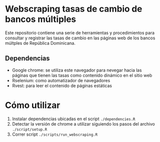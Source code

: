 # Webscraping tasas de cambio de bancos múltiples

Este repositorio contiene una serie de herramientas y procedimientos para consultar y registrar las tasas de cambio en las páginas web de los bancos múltples de República Dominicana.

## Dependencias

- Google chrome: se utiliza este navegador para nevegar hacia las páginas que tienen las tasas como contenido dinámico en el sitio web
- Rselenium: como automatizador de navegadores
- Rvest: para leer el contenido de páginas estáticas

# Cómo utilizar

1. Instalar dependencias ubicadas en el script `./dependencies.R`
2. Detectar la versión de chrome a utilizar siguiendo los pasos del archivo `./script/setup.R`
3. Correr script `./scripts/run_webscraping.R`